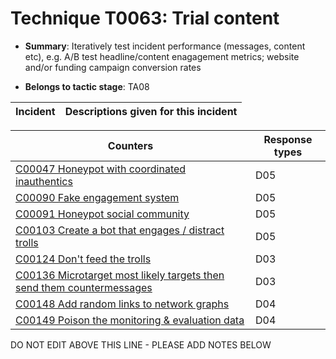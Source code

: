 # Technique T0063: Trial content

* **Summary**: Iteratively test incident performance (messages, content etc), e.g. A/B test headline/content enagagement metrics; website and/or funding campaign conversion rates

* **Belongs to tactic stage**: TA08


| Incident | Descriptions given for this incident |
| -------- | -------------------- |



| Counters | Response types |
| -------- | -------------- |
| [C00047 Honeypot with coordinated inauthentics](../generated_pages/counters/C00047.md) | D05 |
| [C00090 Fake engagement system](../generated_pages/counters/C00090.md) | D05 |
| [C00091 Honeypot social community](../generated_pages/counters/C00091.md) | D05 |
| [C00103 Create a bot that engages / distract trolls](../generated_pages/counters/C00103.md) | D05 |
| [C00124 Don't feed the trolls](../generated_pages/counters/C00124.md) | D03 |
| [C00136 Microtarget most likely targets then send them countermessages](../generated_pages/counters/C00136.md) | D03 |
| [C00148 Add random links to network graphs](../generated_pages/counters/C00148.md) | D04 |
| [C00149 Poison the monitoring & evaluation data](../generated_pages/counters/C00149.md) | D04 |


DO NOT EDIT ABOVE THIS LINE - PLEASE ADD NOTES BELOW